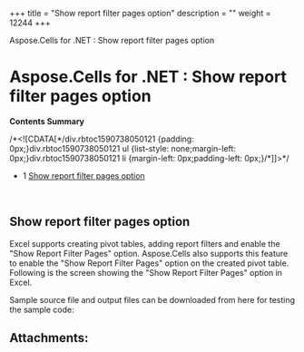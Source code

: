 +++
title = "Show report filter pages option" 
description = "" 
weight = 12244 
+++

Aspose.Cells for .NET : Show report filter pages option  

# Aspose.Cells for .NET : Show report filter pages option


**Contents Summary**

/\*<!\[CDATA\[\*/div.rbtoc1590738050121 {padding: 0px;}div.rbtoc1590738050121 ul {list-style: none;margin-left: 0px;}div.rbtoc1590738050121 li {margin-left: 0px;padding-left: 0px;}/\*\]\]>\*/

*   1 [Show report filter pages option](#Showreportfilterpagesoption-Showreportfilterpagesoption)

 

## Show report filter pages option

Excel supports creating pivot tables, adding report filters and enable the "Show Report Filter Pages" option. Aspose.Cells also supports this feature to enable the "Show Report Filter Pages" option on the created pivot table. Following is the screen showing the "Show Report Filter Pages" option in Excel.


Sample source file and output files can be downloaded from here for testing the sample code:



## Attachments:


